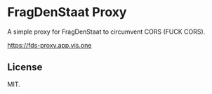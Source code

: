 # FragDenStaat Proxy

A simple proxy for FragDenStaat to circumvent CORS (FUCK CORS).

<https://fds-proxy.app.vis.one>

## License

MIT.
